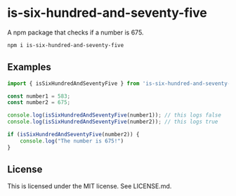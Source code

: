 # is-six-hundred-and-seventy-five

A npm package that checks if a number is 675.

```bash
npm i is-six-hundred-and-seventy-five
```

## Examples
```ts
import { isSixHundredAndSeventyFive } from 'is-six-hundred-and-seventy-five';

const number1 = 583;
const number2 = 675;

console.log(isSixHundredAndSeventyFive(number1)); // this logs false
console.log(isSixHundredAndSeventyFive(number2)); // this logs true

if (isSixHundredAndSeventyFive(number2)) {
    console.log("The number is 675!")
}
```

## License
This is licensed under the MIT license. See LICENSE.md.